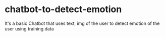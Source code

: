 # chatbot-to-detect-emotion
It's a basic Chatbot that uses text, img of the user to detect emotion of the user using training data
